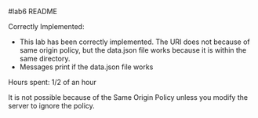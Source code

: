 #lab6 README

Correctly Implemented:
* This lab has been correctly implemented. The URI does not because of same origin policy,
  but the data.json file works because it is within the same directory.
* Messages print if the data.json file works

Hours spent: 1/2 of an hour

It is not possible because of the Same Origin Policy unless you modify the server
to ignore the policy.
